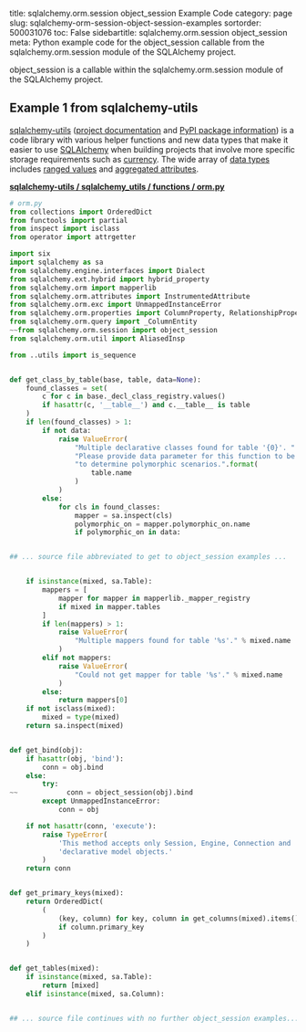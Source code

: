 title: sqlalchemy.orm.session object_session Example Code
category: page
slug: sqlalchemy-orm-session-object-session-examples
sortorder: 500031076
toc: False
sidebartitle: sqlalchemy.orm.session object_session
meta: Python example code for the object_session callable from the sqlalchemy.orm.session module of the SQLAlchemy project.


object_session is a callable within the sqlalchemy.orm.session module of the SQLAlchemy project.


## Example 1 from sqlalchemy-utils
[sqlalchemy-utils](https://github.com/kvesteri/sqlalchemy-utils)
([project documentation](https://sqlalchemy-utils.readthedocs.io/en/latest/)
and
[PyPI package information](https://pypi.org/project/SQLAlchemy-Utils/))
is a code library with various helper functions and new data types
that make it easier to use [SQLAlchemy](/sqlalchemy.html) when building
projects that involve more specific storage requirements such as
[currency](https://sqlalchemy-utils.readthedocs.io/en/latest/data_types.html#module-sqlalchemy_utils.types.currency).
The wide array of
[data types](https://sqlalchemy-utils.readthedocs.io/en/latest/data_types.html)
includes [ranged values](https://sqlalchemy-utils.readthedocs.io/en/latest/range_data_types.html)
and [aggregated attributes](https://sqlalchemy-utils.readthedocs.io/en/latest/aggregates.html).

[**sqlalchemy-utils / sqlalchemy_utils / functions / orm.py**](https://github.com/kvesteri/sqlalchemy-utils/blob/master/sqlalchemy_utils/functions/orm.py)

```python
# orm.py
from collections import OrderedDict
from functools import partial
from inspect import isclass
from operator import attrgetter

import six
import sqlalchemy as sa
from sqlalchemy.engine.interfaces import Dialect
from sqlalchemy.ext.hybrid import hybrid_property
from sqlalchemy.orm import mapperlib
from sqlalchemy.orm.attributes import InstrumentedAttribute
from sqlalchemy.orm.exc import UnmappedInstanceError
from sqlalchemy.orm.properties import ColumnProperty, RelationshipProperty
from sqlalchemy.orm.query import _ColumnEntity
~~from sqlalchemy.orm.session import object_session
from sqlalchemy.orm.util import AliasedInsp

from ..utils import is_sequence


def get_class_by_table(base, table, data=None):
    found_classes = set(
        c for c in base._decl_class_registry.values()
        if hasattr(c, '__table__') and c.__table__ is table
    )
    if len(found_classes) > 1:
        if not data:
            raise ValueError(
                "Multiple declarative classes found for table '{0}'. "
                "Please provide data parameter for this function to be able "
                "to determine polymorphic scenarios.".format(
                    table.name
                )
            )
        else:
            for cls in found_classes:
                mapper = sa.inspect(cls)
                polymorphic_on = mapper.polymorphic_on.name
                if polymorphic_on in data:


## ... source file abbreviated to get to object_session examples ...


    if isinstance(mixed, sa.Table):
        mappers = [
            mapper for mapper in mapperlib._mapper_registry
            if mixed in mapper.tables
        ]
        if len(mappers) > 1:
            raise ValueError(
                "Multiple mappers found for table '%s'." % mixed.name
            )
        elif not mappers:
            raise ValueError(
                "Could not get mapper for table '%s'." % mixed.name
            )
        else:
            return mappers[0]
    if not isclass(mixed):
        mixed = type(mixed)
    return sa.inspect(mixed)


def get_bind(obj):
    if hasattr(obj, 'bind'):
        conn = obj.bind
    else:
        try:
~~            conn = object_session(obj).bind
        except UnmappedInstanceError:
            conn = obj

    if not hasattr(conn, 'execute'):
        raise TypeError(
            'This method accepts only Session, Engine, Connection and '
            'declarative model objects.'
        )
    return conn


def get_primary_keys(mixed):
    return OrderedDict(
        (
            (key, column) for key, column in get_columns(mixed).items()
            if column.primary_key
        )
    )


def get_tables(mixed):
    if isinstance(mixed, sa.Table):
        return [mixed]
    elif isinstance(mixed, sa.Column):


## ... source file continues with no further object_session examples...

```

